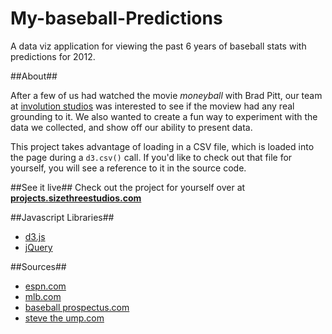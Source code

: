My-baseball-Predictions
=======================
A data viz application for viewing the past 6 years of baseball stats with predictions for 2012. 

##About##

After a few of us had watched the movie *moneyball* with Brad Pitt, our team at [involution studios](http://goinvo.com) was interested to see if the moview had any real grounding to it. We also wanted to create a fun way to experiment with the data we collected, and show off our ability to present data. 

This project takes advantage of loading in a CSV file, which is loaded into the page during a `d3.csv()` call. If you'd like to check out that file for yourself, you will see a reference to it in the source code.

##See it live##
Check out the project for yourself over at **[projects.sizethreestudios.com](http://projects.sizethreestudios.com/_moneyball/)**

##Javascript Libraries##
* [d3.js](http://d3js.org/)
* [jQuery](http://jquery.com/)

##Sources##
* [espn.com](http://espn.go.com/)
* [mlb.com](http://mlb.mlb.com/)
* [baseball prospectus.com](http://www.baseballprospectus.com)
* [steve the ump.com](http://www.stevetheump.com/)
